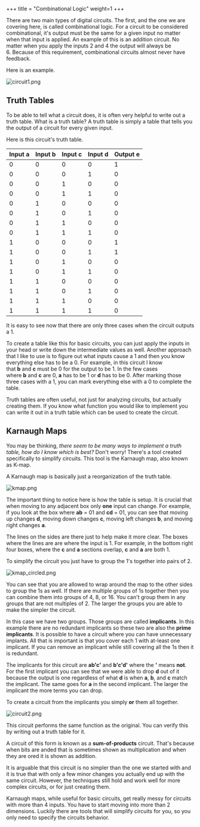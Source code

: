 +++
title = "Combinational Logic"
weight=1
+++

There are two main types of digital circuits. The first, and the one we are covering here, is called combinational logic. For a circuit to be considered combinational, it's output must be the same for a given input no matter when that input is applied. An example of this is an addition circuit. No matter when you apply the inputs 2 and 4 the output will always be 6. Because of this requirement, combinational circuits almost never have feedback. 

Here is an example.

![circuit1.png](https://cdn.alchitry.com/background/circuit1.png)

## Truth Tables

To be able to tell what a circuit does, it is often very helpful to write out a truth table. What is a truth table? A truth table is simply a table that tells you the output of a circuit for every given input. 

Here is this circuit's truth table.

|Input a|Input b|Input c|Input d|Output e|
|---|---|---|---|---|
|0|0|0|0|1|
|0|0|0|1|0|
|0|0|1|0|0|
|0|0|1|1|0|
|0|1|0|0|0|
|0|1|0|1|0|
|0|1|1|0|0|
|0|1|1|1|0|
|1|0|0|0|1|
|1|0|0|1|1|
|1|0|1|0|0|
|1|0|1|1|0|
|1|1|0|0|0|
|1|1|0|1|0|
|1|1|1|0|0|
|1|1|1|1|0|

It is easy to see now that there are only three cases when the circuit outputs a 1. 

To create a table like this for basic circuits, you can just apply the inputs in your head or write down the intermediate values as well. Another approach that I like to use is to figure out what inputs cause a 1 and then you know everything else has to be a 0. For example, in this circuit I know that **b** and **c** must be 0 for the output to be 1. In the few cases where **b** and **c** are 0, **a** has to be 1 or **d** has to be 0. After marking those three cases with a 1, you can mark everything else with a 0 to complete the table.

Truth tables are often useful, not just for analyzing circuits, but actually creating them. If you know what function you would like to implement you can write it out in a truth table which can be used to create the circuit.

## Karnaugh Maps

You may be thinking, _there seem to be many ways to implement a truth table, how do I know which is best?_ Don't worry! There's a tool created specifically to simplify circuits. This tool is the Karnaugh map, also known as K-map.

A Karnaugh map is basically just a reorganization of the truth table.

![kmap.png](https://cdn.alchitry.com/background/kmap.png)

The important thing to notice here is how the table is setup. It is crucial that when moving to any adjacent box only **one** input can change. For example, if you look at the box where **ab** = 01 and **cd** = 01, you can see that moving up changes **d**, moving down changes **c**, moving left changes **b**, and moving right changes **a**.

The lines on the sides are there just to help make it more clear. The boxes where the lines are are where the input is 1. For example, in the bottom right four boxes, where the **c** and **a** sections overlap, **c** and **a** are both 1.

To simplify the circuit you just have to group the 1's together into pairs of 2.

![kmap_circled.png](https://cdn.alchitry.com/background/kmap_circled.png)

You can see that you are allowed to wrap around the map to the other sides to group the 1s as well. If there are multiple groups of 1s together then you can combine them into groups of 4, 8, or 16. You can't group them in any groups that are not multiples of 2. The larger the groups you are able to make the simpler the circuit.

In this case we have two groups. Those groups are called **implicants**. In this example there are no redundant implicants so these two are also the **prime implicants**. It is possible to have a circuit where you can have unnecessary implants. All that is important is that you cover each 1 with at-least one implicant. If you can remove an implicant while still covering all the 1s then it is redundant.

The implicants for this circuit are **ab'c'** and **b'c'd'** where the **'** means **not**. For the first implicant you can see that we were able to drop **d** out of it because the output is one regardless of what **d** is when **a**, **b**, and **c** match the implicant. The same goes for **a** in the second implicant. The larger the implicant the more terms you can drop.

To create a circuit from the implicants you simply **or** them all together.

![circuit2.png](https://cdn.alchitry.com/background/circuit2.png)

This circuit performs the same function as the original. You can verify this by writing out a truth table for it.

A circuit of this form is known as a **sum-of-products** circuit. That's because when bits are anded that is sometimes shown as multiplication and when they are ored it is shown as addition.

It is arguable that this circuit is no simpler than the one we started with and it is true that with only a few minor changes you actually end up with the same circuit. However, the techniques still hold and work well for more complex circuits, or for just creating them. 

Karnaugh maps, while useful for basic circuits, get really messy for circuits with more than 4 inputs. You have to start moving into more than 2 dimensions. Luckily there are tools that will simplify circuits for you, so you only need to specify the circuits behavior.
